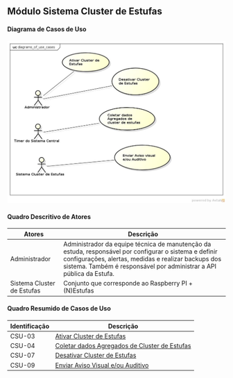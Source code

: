 ## Módulo Sistema Cluster de Estufas

#### Diagrama de Casos de Uso
![Diagrama](https://github.com/avandrevitor/hidroino/blob/master/project/artifacts/diagrams_of_use_cases/module2_diagram.jpg)

#### Quadro Descritivo de Atores

|Atores|Descrição|
|---	|---	|
|Administrador|Administrador da equipe técnica de manutenção da estuda, responsável por configurar o sistema e definir configurações, alertas, medidas e realizar backups dos sistema. Também é responsável por administrar a API pública da Estufa.|
|Sistema Cluster de Estufas|Conjunto que corresponde ao Raspberry PI + (N)Estufas|

#### Quadro Resumido de Casos de Uso

|Identificação |Descrição |
|---	|---	|
|CSU-03| [Ativar Cluster de Estufas](https://github.com/avandrevitor/hidroino/blob/master/project/artifacts/csu-03.md)|
|CSU-04| [Coletar dados Agregados de Cluster de Estufas](https://github.com/avandrevitor/hidroino/blob/master/project/artifacts/csu-04.md)|
|CSU-07| [Desativar Cluster de Estufas](https://github.com/avandrevitor/hidroino/blob/master/project/artifacts/csu-07.md)|
|CSU-09| [Enviar Aviso Visual e/ou Auditivo](https://github.com/avandrevitor/hidroino/blob/master/project/artifacts/csu-09.md)|
